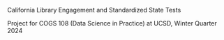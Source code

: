 California Library Engagement and Standardized State Tests

Project for COGS 108 (Data Science in Practice) at UCSD, Winter Quarter 2024
